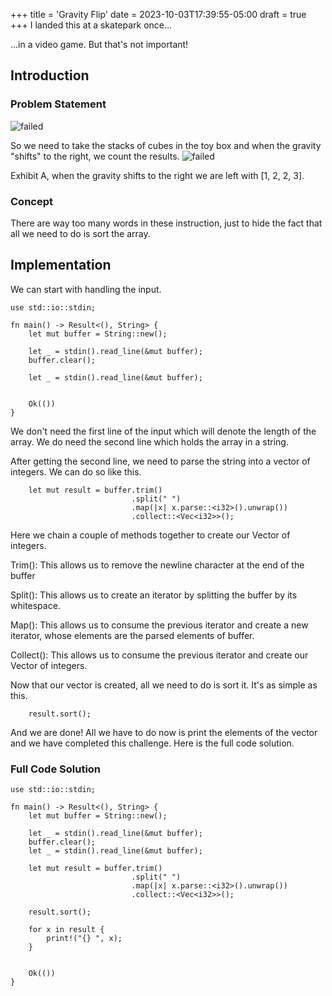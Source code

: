 +++
title = 'Gravity Flip'
date = 2023-10-03T17:39:55-05:00
draft = true
+++
I landed this at a skatepark once\.\.\.
<!--more-->
\.\.\.in a video game. But that's not important!
## Introduction

### Problem Statement

![failed](/images/compprog/gravityflip/ProblemStatement.png)

So we need to take the stacks of cubes in the toy box and when the gravity 
"shifts" to the right, we count the results.
![failed](/images/compprog/gravityflip/input1.png)

Exhibit A, when the gravity shifts to the right we are left with [1, 2, 2, 3].

### Concept

There are way too many words in these instruction, just to hide the fact that
all we need to do is sort the array.

## Implementation

We can start with handling the input.

    use std::io::stdin;
    
    fn main() -> Result<(), String> {
        let mut buffer = String::new();
    
        let _ = stdin().read_line(&mut buffer);
        buffer.clear();

        let _ = stdin().read_line(&mut buffer);
    
    
        Ok(())
    }

We don't need the first line of the input which will denote the length of the 
array. We do need the second line which holds the array in a string.

After getting the second line, we need to parse the string into a vector of 
integers. We can do so like this.

        let mut result = buffer.trim()
                               .split(" ")
                               .map(|x| x.parse::<i32>().unwrap())
                               .collect::<Vec<i32>>();
    
Here we chain a couple of methods together to create our Vector of integers.

Trim(): This allows us to remove the newline character at the end of the buffer

Split(): This allows us to create an iterator by splitting the buffer by its
whitespace.

Map(): This allows us to consume the previous iterator and create a new 
iterator, whose elements are the parsed elements of buffer.

Collect(): This allows us to consume the previous iterator and create our
Vector of integers.

Now that our vector is created, all we need to do is sort it. It's as simple as
this.

        result.sort();
    
And we are done! All we have to do now is print the elements of the vector and
we have completed this challenge. Here is the full code solution.
    
### Full Code Solution

    use std::io::stdin;
    
    fn main() -> Result<(), String> {
        let mut buffer = String::new();
    
        let _ = stdin().read_line(&mut buffer);
        buffer.clear();
        let _ = stdin().read_line(&mut buffer);
    
        let mut result = buffer.trim()
                               .split(" ")
                               .map(|x| x.parse::<i32>().unwrap())
                               .collect::<Vec<i32>>();
    
        result.sort();
    
        for x in result {
            print!("{} ", x);
        }
    
    
        Ok(())
    }
